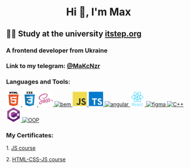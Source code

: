 <h1 align="center">Hi 👋, I'm Max</h1>

<h2>👨‍💻 Study at the university <a href="https://itstep.org/uk" target="_blank">itstep.org</a></h2>
<h3>A frontend developer from Ukraine</h3>
<h3>Link to my telegram: <a href="https://t.me/MaKcNzr" target="_blank">@MaKcNzr</a></h3>

<h3 align="left">Languages and Tools:</h3>
<p align="left"> 
  <a href="https://www.w3.org/html/" target="_blank" rel="noreferrer">
    <img src="https://raw.githubusercontent.com/devicons/devicon/master/icons/html5/html5-original-wordmark.svg" alt="html5" width="40" height="40"/>
  </a> 
  <a href="https://www.w3schools.com/css/" target="_blank" rel="noreferrer">
    <img src="https://raw.githubusercontent.com/devicons/devicon/master/icons/css3/css3-original-wordmark.svg" alt="css3" width="40" height="40"/>
  </a> 
  <a href="https://sass-lang.com" target="_blank" rel="noreferrer">
    <img src="https://raw.githubusercontent.com/devicons/devicon/master/icons/sass/sass-original.svg" alt="sass" width="40" height="40"/>
  </a> 
  <a href="https://en.bem.info/" target="_blank" rel="noreferrer">
    <img src="https://upload.wikimedia.org/wikipedia/commons/2/20/BEM.svg" alt="bem" width="40" height="40"/>
  </a> 
  <a href="https://developer.mozilla.org/en-US/docs/Web/JavaScript" target="_blank" rel="noreferrer">
    <img src="https://raw.githubusercontent.com/devicons/devicon/master/icons/javascript/javascript-original.svg" alt="javascript" width="40" height="40"/>
  </a> 
  <a href="https://www.typescriptlang.org/" target="_blank" rel="noreferrer">
    <img src="https://raw.githubusercontent.com/devicons/devicon/master/icons/typescript/typescript-original.svg" alt="typescript" width="40" height="40"/>
  </a> 
  <a href="https://angular.io" target="_blank" rel="noreferrer">
    <img src="https://angular.io/assets/images/logos/angular/angular.svg" alt="angular" width="40" height="40"/>
  </a> 
  <a href="https://reactjs.org/" target="_blank" rel="noreferrer">
    <img src="https://raw.githubusercontent.com/devicons/devicon/master/icons/react/react-original-wordmark.svg" alt="react" width="40" height="40"/>
  </a> 
  <a href="https://www.figma.com/" target="_blank" rel="noreferrer">
    <img src="https://www.vectorlogo.zone/logos/figma/figma-icon.svg" alt="figma" width="40" height="40"/>
  </a> 
  <a href="https://en.cppreference.com/w/cpp" target="_blank" rel="noreferrer">
    <img src="https://upload.wikimedia.org/wikipedia/commons/1/18/ISO_C%2B%2B_Logo.svg" alt="C++" width="40" height="40"/>
  </a>
  <a href="https://learn.microsoft.com/en-us/dotnet/csharp/" target="_blank" rel="noreferrer">
    <img src="https://raw.githubusercontent.com/devicons/devicon/master/icons/csharp/csharp-original.svg" alt="csharp" width="40" height="40"/>
  </a>
  <a href="https://en.wikipedia.org/wiki/Object-oriented_programming" target="_blank" rel="noreferrer">
    <img src="https://cdn-icons-png.flaticon.com/512/284/284113.png" alt="OOP" width="40" height="40"/>
  </a>
</p>

<h3 align="left">My Certificates:</h3>
<p>
  1. <a href="https://drive.google.com/file/d/13fZiH8UQPP1U7iB8i6D-taH3gGyTt1Ke/view" target="_blank">JS course</a>
</p>
<p>
  2. <a href="https://drive.google.com/file/d/1zuwrPP8hPD6aE0k1dw_9vQ4-ef1Pkrzi/view" target="_blank">HTML-CSS-JS course</a>
</p>
